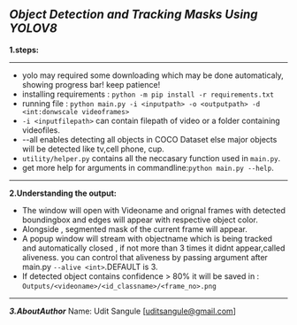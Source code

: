 
*Object Detection and Tracking Masks Using YOLOV8*
-----------------------------------------
**1.steps:**
_________________________________________
* yolo may required some downloading which may be done automaticaly, showing progress bar! keep patience!
* installing requirements : ```python -m pip install -r requirements.txt```
* running file : ```python main.py -i <inputpath> -o <outputpath> -d <int:donwscale videoframes>```
* ```-i <inputfilepath>``` can contain filepath of video or a folder containing videofiles.
* --all enables detecting all objects in COCO Dataset else major objects will be detected like tv,cell phone, cup.
* ```utility/helper.py``` contains all the neccasary function used in ```main.py```.
* get more help for arguments in commandline:```python main.py --help```.
___________________________________________
**2.Understanding the output:**
* The window will open with Videoname and orignal frames with detected boundingbox and edges will appear with respective object color.
* Alongside , segmented mask of the current frame will appear.
* A popup window will stream with objectname which is being tracked and automatically closed , if not more than 3 times
it didnt appear,called aliveness. you can control that aliveness by passing argument after main.py ```--alive <int>```.DEFAULT is 3.
* If detected object contains confidence > 80% it will be saved in : ```Outputs/<videoname>/<id_classname>/<frame_no>.png```
____________________________________________
***3.AboutAuthor***
Name: Udit Sangule [uditsangule@gmail.com]